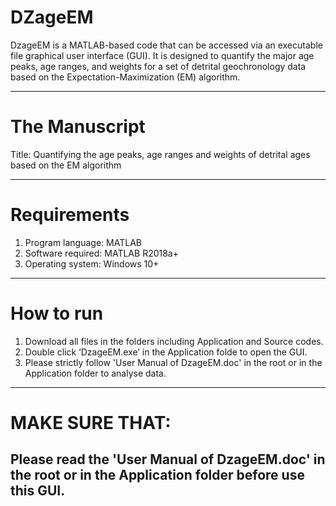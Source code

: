 # DZageEM

DzageEM is a MATLAB-based code that can be accessed via an executable file graphical user interface (GUI). 
It is designed to quantify the major age peaks, age ranges, and weights for a set of detrital geochronology data based on the Expectation-Maximization (EM) algorithm. 

---------------------------------------------------------------------------------------------------------------
# The Manuscript

Title: Quantifying the age peaks, age ranges and weights of detrital ages based on the EM algorithm

---------------------------------------------------------------------------------------------------------------
# Requirements

1. Program language: MATLAB
2. Software required: MATLAB R2018a+
3. Operating system: Windows 10+

---------------------------------------------------------------------------------------------------------------
# How to run

1. Download all files in the folders including Application and Source codes.
2. Double click ‘DzageEM.exe’ in the Application folde to open the GUI.
3. Please strictly follow 'User Manual of DzageEM.doc' in the root or in the Application folder to analyse data.
 
---------------------------------------------------------------------------------------------------------------
# MAKE SURE THAT:

Please read the 'User Manual of DzageEM.doc' in the root or in the Application folder before use this GUI.
---------------------------------------------------------------------------------------------------------------
